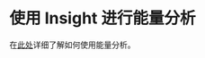 # 使用 Insight 进行能量分析

在[此处](https://windows.help.formit.autodesk.com/formit-primer/part-ii/2.9-solar-and-insight-energy-analysis)详细了解如何使用能量分析。

